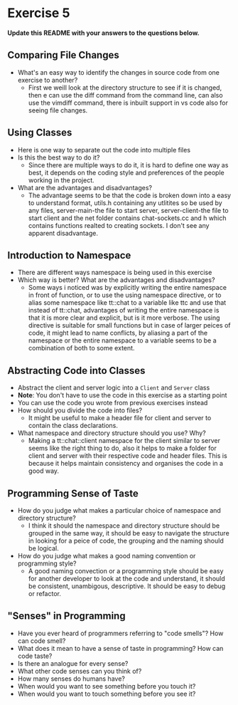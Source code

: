 # Exercise 5

**Update this README with your answers to the questions below.**

## Comparing File Changes

- What's an easy way to identify the changes in source code from one exercise
  to another?
  - First we weill look at the directory structure to see if it is changed, then e can use the diff command from the command line, can also use the vimdiff command, there is inbuilt support in vs code also for seeing file changes.

## Using Classes

- Here is one way to separate out the code into multiple files
- Is this the best way to do it? 
  - Since there are multiple ways to do it, it is hard to define one way as best, it depends on the coding style and preferences of the people working in the project.
- What are the advantages and disadvantages?
  - The advantage seems to be that the code is broken down into a easy to understand format, utils.h containing any utlitites so be used by any files, server-main-the file to start server, server-client-the file to start client and the net folder contains chat-sockets.cc and h which contains functions realted to creating sockets. I don't see any apparent disadvantage.
## Introduction to Namespace

- There are different ways namespace is being used in this exercise
- Which way is better? What are the advantages and disadvantages?
  - Some ways i noticed was by explicitly writing the entire namespace in front of function, or to use the using namespace directive, or to alias some namespace like tt::chat to a variable like ttc and use that instead of tt::chat, advantages of writing the entire namespace is that it is more clear and explicit, but is it more verbose. The using directive is suitable for small functions but in case of larger peices of code, it might lead to name conflicts, by aliasing a part of the namespace or the entire namespace to a variable seems to be a combination of both to some extent.

## Abstracting Code into Classes

- Abstract the client and server logic into a `Client` and `Server` class
- **Note**: You don't have to use the code in this exercise as a starting point
- You can use the code you wrote from previous exercises instead
- How should you divide the code into files?
  - It might be useful to make a header file for client and server to contain the class declarations.
- What namespace and directory structure should you use? Why?
  - Making a tt::chat::client namespace for the client similar to server seems like the right thing to do, also it helps to make a folder for client and server with their respective code and header files. This is because it helps maintain consistency and organises the code in a good way.
## Programming Sense of Taste

- How do you judge what makes a particular choice of namespace and directory
  structure? 
  - I think it should the namespace and directory structure should be grouped in the same way, it should be easy to navigate the structure in looking for a peice of code, the grouping and the naming should be logical.
- How do you judge what makes a good naming convention or programming style?
  - A good naming convection or a programming style should be easy for another developer to look at the code and understand, it should be consistent, unambigous, descriptive. It should be easy to debug or refactor.

## "Senses" in Programming

- Have you ever heard of programmers referring to "code smells"? How can code
  smell?
- What does it mean to have a sense of taste in programming? How can code
  taste?
- Is there an analogue for every sense?
- What other code senses can you think of?
- How many senses do humans have?
- When would you want to see something before you touch it?
- When would you want to touch something before you see it?